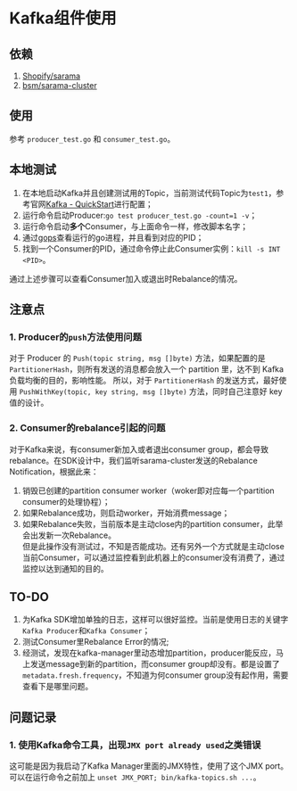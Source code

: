 # Kafka组件使用

## 依赖  
1. [Shopify/sarama](https://github.com/Shopify/sarama)  
2. [bsm/sarama-cluster](https://github.com/bsm/sarama-cluster)  

## 使用

参考 `producer_test.go` 和 `consumer_test.go`。  

## 本地测试

1. 在本地启动Kafka并且创建测试用的Topic，当前测试代码Topic为`test1`，参考官网[Kafka - QuickStart](https://kafka.apache.org/quickstart)进行配置；  
2. 运行命令启动Producer:`go test producer_test.go -count=1 -v`；  
3. 运行命令启动**多个**Consumer，与上面命令一样，修改脚本名字；  
4. 通过[gops](https://github.com/google/gops)查看运行的go进程，并且看到对应的PID；  
5. 找到一个Consumer的PID，通过命令停止此Consumer实例：`kill -s INT <PID>`。  

通过上述步骤可以查看Consumer加入或退出时Rebalance的情况。  


## 注意点

### 1. Producer的`push`方法使用问题

对于 Producer 的 `Push(topic string, msg []byte)` 方法，如果配置的是 `PartitionerHash`，则所有发送的消息都会放入一个 partition 里，达不到 Kafka 负载均衡的目的，影响性能。 
所以，对于 `PartitionerHash` 的发送方式，最好使用 `PushWithKey(topic, key string, msg []byte)` 方法，同时自己注意好 key 值的设计。  

### 2. Consumer的rebalance引起的问题

对于Kafka来说，有consumer新加入或者退出consumer group，都会导致rebalance。在SDK设计中，我们监听sarama-cluster发送的Rebalance Notification，根据此来：  
1. 销毁已创建的partition consumer worker（woker即对应每一个partition consumer的处理协程）；  
2. 如果Rebalance成功，则启动worker，开始消费message；  
3. 如果Rebalance失败，当前版本是主动close内的partition consumer，此举会出发新一次Rebalance。  
    但是此操作没有测试过，不知是否能成功。还有另外一个方式就是主动close当前Consumer，可以通过监控看到此机器上的consumer没有消费了，通过监控以达到通知的目的。

## TO-DO

1. 为Kafka SDK增加单独的日志，这样可以很好监控。当前是使用日志的关键字`Kafka Producer`和`Kafka Consumer`；  
2. 测试Consumer里Rebalance Error的情况;  
3. 经测试，发现在kafka-manager里动态增加partition，producer能反应，马上发送message到新的partition，而consumer group却没有。都是设置了`metadata.fresh.frequency`，不知道为何consumer group没有起作用，需要查看下是哪里问题。  


## 问题记录

### 1. 使用Kafka命令工具，出现`JMX port already used`之类错误

这可能是因为我启动了Kafka Manager里面的JMX特性，使用了这个JMX port。可以在运行命令之前加上 `unset JMX_PORT; bin/kafka-topics.sh ...`。  


